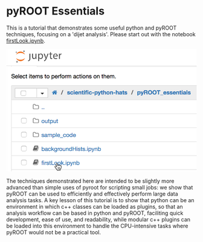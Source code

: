 # pyROOT Essentials

This is a tutorial that demonstrates some useful python and pyROOT techniques, focusing on a 'dijet analysis'. Please start out with the notebook [firstLook.ipynb](firstLook.ipynb).

![Open firstLook.py](openFirstLook.png)

The techniques demonstrated here are intended to be slightly more advanced than simple uses of pyroot for scripting small jobs: we show that pyROOT can be used to efficiently and effectively perform large data analysis tasks. A key lesson of this tutorial is to show that python can be an environment in which c++ classes can be loaded as plugins, so that an analysis workflow can be based in python and pyROOT, faciliting quick development, ease of use, and readability, while modular c++ plugins can be loaded into this environment to handle the CPU-intensive tasks where pyROOT would not be a practical tool.  
